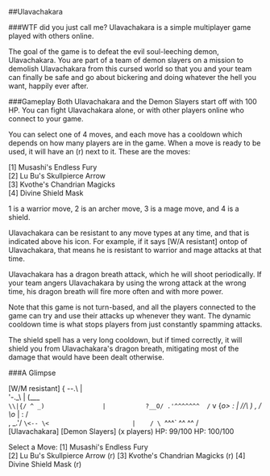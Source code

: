 ##Ulavachakara

###WTF did you just call me?
Ulavachakara is a simple multiplayer game played with others online.

The goal of the game is to defeat the evil soul-leeching demon, Ulavachakara.
You are part of a team of demon slayers on a mission to demolish Ulavachakara
from this cursed world so that you and your team  can finally be safe and 
go about bickering and doing whatever the hell you want, happily ever after.

###Gameplay
Both Ulavachakara and the Demon Slayers start off with 100 HP. You can fight
Ulavachakara alone, or with other players online who connect to your game. 

You can select one of 4 moves, and each move has a cooldown which depends on
how many players are in the game. When a move is ready to be used, it will have
an (r) next to it. These are the moves: 

[1] Musashi's Endless Fury         
[2] Lu Bu's Skullpierce Arrow      
[3] Kvothe's Chandrian Magicks     
[4] Divine Shield Mask             

1 is a warrior move, 2 is an archer move, 3 is a mage move, and 4 is a shield.

Ulavachakara can be resistant to any move types at any time, and that is indicated 
above his icon. For example, if it says [W/A resistant] ontop of Ulavachakara,
that means he is resistant to warrior and mage attacks at that time.

Ulavachakara has a dragon breath attack, which he will shoot periodically. If your
team angers Ulavachakara by using the wrong attack at the wrong time, his dragon
breath will fire more often and with more power.

Note that this game is not turn-based, and all the players connected to the game
can try and use their attacks up whenever they want. The dynamic cooldown time
is what stops players from just constantly spamming attacks.

The shield spell has a very long cooldown, but if timed correctly, it will shield
you from Ulavachakara's dragon breath, mitigating most of the damage that would 
have been dealt otherwise.
      
###A Glimpse

[W/M resistant]
         { --.\  |         
           '-._\\ | (\___                                
               `\\|{/ ^ _)                |           ?__O/
           .'^^^^^^^  /`                  v     {_o>  :  |
          //\   ) ,  /                     \o_    |   : / \
    ,  _.'/  `\<-- \<                       |    / \
     `^^^`     ^^   ^^                     / \
[Ulavachakara]                         [Demon Slayers] (x players)
HP: 99/100                             HP: 100/100  

Select a Move:
[1] Musashi's Endless Fury          
[2] Lu Bu's Skullpierce Arrow       (r)
[3] Kvothe's Chandrian Magicks      (r)
[4] Divine Shield Mask              (r)
